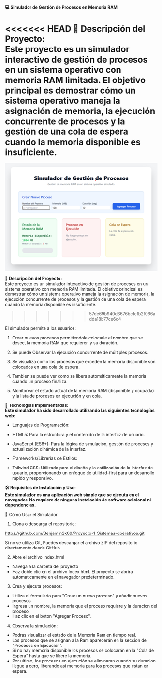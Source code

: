 __💻 Simulador de Gestión de Procesos en Memoria RAM__

<<<<<<< HEAD
__📝 Descripción del Proyecto:__    
Este proyecto es un simulador interactivo de gestión de procesos en un sistema operativo con memoria RAM limitada. El objetivo principal es demostrar cómo un sistema operativo maneja la asignación de memoria, la ejecución concurrente de procesos y la gestión de una cola de espera cuando la memoria disponible es insuficiente.
=======
![image alt](https://github.com/BenjaminSk09/Proyecto-1-Sistemas-operativos/blob/d5c4f4c3342de24958576f052ffb341b924292ef/Capturas%20de%20Funcionamiento/Imagen%20principal%20.png)

__📝 Descripción del Proyecto:__    
Este proyecto es un simulador interactivo de gestión de procesos en un sistema operativo con memoria RAM limitada. El objetivo principal es demostrar cómo un sistema operativo maneja la asignación de memoria, la ejecución concurrente de procesos y la gestión de una cola de espera cuando la memoria disponible es insuficiente.
>>>>>>> 57de69b940d3676bc1cfb2f066adda18b77ce6d4

El simulador permite a los usuarios:  

1) Crear nuevos procesos permitiendole colocarle el nombre que se desee, la memoria RAM que requieren y su duración.

2) Se puede Observar la ejecución concurrente de múltiples procesos.

3) Se visualiza cómo los procesos que exceden la memoria disponible son colocados en una cola de espera.

4) Tambien se puede ver como se libera automáticamente la memoria cuando un proceso finaliza.

5) Monitorear el estado actual de la memoria RAM (disponible y ocupada) y la lista de procesos en ejecución y en cola.

__🚀 Tecnologías Implementadas:  
Este simulador ha sido desarrollado utilizando las siguientes tecnologías web:__

- Lenguajes de Programación:

- HTML5: Para la estructura y el contenido de la interfaz de usuario.

- JavaScript (ES6+): Para la lógica de simulación, gestión de procesos y actualización dinámica de la interfaz.

- Frameworks/Librerías de Estilos:

- Tailwind CSS: Utilizado para el diseño y la estilización de la interfaz de usuario, proporcionando un enfoque de utilidad-first para un desarrollo rápido y responsivo.

__🛠️ Requisitos de Instalación y Uso:  
Este simulador es una aplicación web simple que se ejecuta en el navegador. No requiere de ninguna instalación de software adicional ni dependencias.__ 

🚀 Cómo Usar el Simulador
1. Clona o descarga el repositorio:

https://github.com/BenjaminSk09/Proyecto-1-Sistemas-operativos.git

Si no se utiliza Git, Puedes descargar el archivo ZIP del repositorio directamente desde GitHub.

2. Abre el archivo Index.html
 - Navega a la carpeta del proyecto 
 - Haz doble clic en el archivo Index.html. El proyecto se abrira automaticamente en el navegador predeterminado.

3. Crea y ejecuta procesos: 
 - Utiliza el formulario para "Crear un nuevo proceso" y añadir nuevos procesos
 - Ingresa un nombre, la memoria que el proceso requiere y la duracion del proceso.
 - Haz clic en el boton "Agregar Proceso".

4. Observa la simulación:
 - Podras visualizar el estado de la Memoria Ram en tiempo real.
 - Los procesos que se asignan a la Ram aparecerán en la seccion de "Procesos en Ejecución".
 - Si no hay memoria disponible los procesos se colocarán en la "Cola de Espera" hasta que se libere la memoria.
 - Por ultimo, los procesos en ejecución se eliminaran cuando su duracion llegue a cero, liberando asi memoria para los procesos que estan en espera.
